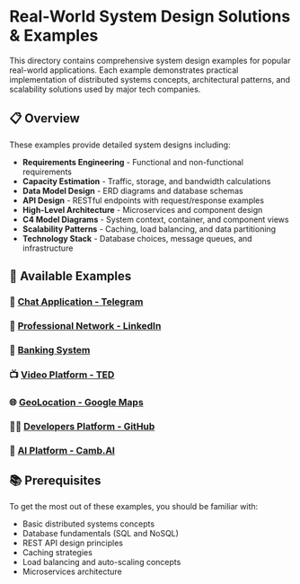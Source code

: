 # Real-World System Design Solutions & Examples

This directory contains comprehensive system design examples for popular real-world applications. Each example demonstrates practical implementation of distributed systems concepts, architectural patterns, and scalability solutions used by major tech companies.

## 📋 Overview

These examples provide detailed system designs including:
- **Requirements Engineering** - Functional and non-functional requirements
- **Capacity Estimation** - Traffic, storage, and bandwidth calculations
- **Data Model Design** - ERD diagrams and database schemas
- **API Design** - RESTful endpoints with request/response examples
- **High-Level Architecture** - Microservices and component design
- **C4 Model Diagrams** - System context, container, and component views
- **Scalability Patterns** - Caching, load balancing, and data partitioning
- **Technology Stack** - Database choices, message queues, and infrastructure

## 🚀 Available Examples

### 💬 [Chat Application - Telegram](./Chat_App_Telegram/Telegram_System_Design.md)

### 🔗 [Professional Network - LinkedIn](./Social_Network_LinkedIn/LinkedIn_System_Design.md)

### 🏦 [Banking System](./Bank_System/Bank_System_Design.md)

### 📺 [Video Platform - TED](./Video_Platform_TED/TED_System_Design.md)

### 🌐 [GeoLocation - Google Maps](./GeoLocation_Solution_Google_Maps/Google_Maps_System_Design.md)

### 👨‍💻 [Developers Platform - GitHub](./Developers_Platform_GitHub/GitHub_System_Design.md)

### 🤖 [AI Platform - Camb.AI](./AI_Platform_CambAI/CambAI_System_Design.md)


## 📚 Prerequisites

To get the most out of these examples, you should be familiar with:
- Basic distributed systems concepts
- Database fundamentals (SQL and NoSQL)
- REST API design principles
- Caching strategies
- Load balancing and auto-scaling concepts
- Microservices architecture

